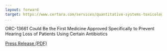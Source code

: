 ```yaml
---
layout: forward
target: https://www.certara.com/services/quantitative-systems-toxicology-safety/
...
```


ORC-13661 Could Be the First Medicine Approved Specifically to Prevent
Hearing Loss of Patients Using Certain Antibiotics

[Press Release
(PDF)](https://static1.squarespace.com/static/59f0b4ce90bade41e360a7e7/t/5a78da09f9619acfaebd9857/1517869577548/2-5-18+Oricula+IND+PR-Final.pdf)

